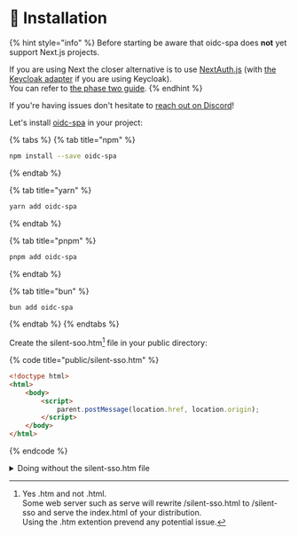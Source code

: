 # 🔩 Installation

{% hint style="info" %}
Before starting be aware that oidc-spa does **not** yet support Next.js projects. &#x20;

If you are using Next the closer alternative is to use [NextAuth.js](https://next-auth.js.org/) (with [the Keycloak adapter](https://next-auth.js.org/providers/keycloak) if you are using Keycloak).  \
You can refer to [the phase two guide](https://phasetwo.io/docs/securing-applications/next/).
{% endhint %}

If you're having issues don't hesitate to [reach out on Discord](https://discord.gg/mJdYJSdcm4)!

Let's install [oidc-spa](https://github.com/keycloakify/oidc-spa) in your project: &#x20;

{% tabs %}
{% tab title="npm" %}
```bash
npm install --save oidc-spa
```
{% endtab %}

{% tab title="yarn" %}
```bash
yarn add oidc-spa
```
{% endtab %}

{% tab title="pnpm" %}
```bash
pnpm add oidc-spa
```
{% endtab %}

{% tab title="bun" %}
```bash
bun add oidc-spa
```
{% endtab %}
{% endtabs %}

Create the silent-soo.htm[^1] file in your public directory: &#x20;

{% code title="public/silent-sso.htm" %}
```html
<!doctype html>
<html>
    <body>
        <script>
            parent.postMessage(location.href, location.origin);
        </script>
    </body>
</html>
```
{% endcode %}

<details>

<summary>Doing without the silent-sso.htm file</summary>

If for some reasons it's not fesable or practical for you to rely on the `silent-sso.html` file it's ok, it will work without it. &#x20;

Just make sure to&#x20;

* Set `publicUrl` to `undefined` when initializing oidc-spa.
* Don't use `logout({ redirectTo: "home" })` but explicitely tell where you want your users to be redirected after logout using `logout({ redirectTo: "specific url", url: "/my-home" })` or use `logout({ redirectTo: "current page" })`.

</details>

[^1]: Yes .htm and not .html.  \
    Some web server such as serve will rewrite /silent-sso.html to /silent-sso and serve the index.html of your distribution.  \
    Using the .htm extention prevend any potential issue.
